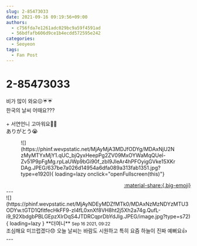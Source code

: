 ```yaml
---
slug: 2-85473033
date: 2021-09-16 09:19:56+09:00
authors:
  - c756fda7e1261adc029bc9a59f4591ad
  - 56bdfafb606d9ce1b4ecdd572595e242
categories:
  - Seoyeon
tags:
  - Fan Post
---
```


# 2-85473033

<div class="post-container" markdown="1">
<div class="content-container md-sidebar__scrollwrap" markdown="1">

비가 많이 와요😖☔️☔️<br>한국의 날씨 어때요???<br><br>+ 서연언니 고마워요🥺🤍<br>   ありがとう😭
<figure markdown="1">
![](https://phinf.wevpstatic.net/MjAyMjA3MDJfODYg/MDAxNjU2NzMyMTYxMjY1.qUC_bjQyxHeepPg2ZV09MxOYWaMqQUel-Zv51P9pFgMg.rpLaUWp9bGi90f_zbI9JleAr4hPFOyigGVke15XKrDAg.JPEG/637be7a026d14954a6dfa089a313fab1351.jpg?type=e1920){ loading=lazy onclick="openFullscreen(this)"}
</figure>


</div>
</div>

<div style="text-align: right;" markdown="1">
<a href="https://weverse.io/fromis9/fanpost/2-85473033" style="text-align: right;">:material-share:{.big-emoji}</a>
</div>
---

<div class="comments-container md-sidebar__scrollwrap" markdown="1">
<div class="comment" markdown="1">
<div class='id-container' markdown="1">
![](https://phinf.wevpstatic.net/MjAyNDEyMDZfMTk0/MDAxNzMzNDYzMTU3ODYw.tGTD1QfitfecHkFF9-zI4fL0xnXf8VH8ht2j5Xh2a74g.QufL-i9_92XbdgbPBLGEpzXIrDqS4JTDRCqprDbYdJIg.JPEG/image.jpg?type=s72){ loading=lazy }
**<span class="artist">더여니</span>** <small>Sep 16 2021, 09:22</small><br>
</div>
<div class='comment-body' markdown="1">
조심해요 미끄럽겠다😞 오늘 날씨는 바람도 시원하고 특히 요즘 하늘이 진짜 예뻐요👍
</div>
</div>
</div>
---
